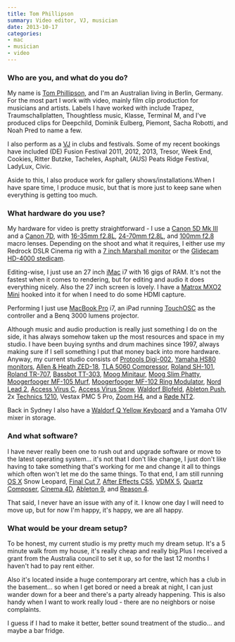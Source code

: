 ```yaml
---
title: Tom Phillipson
summary: Video editor, VJ, musician
date: 2013-10-17
categories:
- mac
- musician
- video
---
```


### Who are you, and what do you do?

My name is [Tom Phillipson](http://www.auto64.com/ "Tom's website."), and I'm an Australian living in Berlin, Germany. For the most part I work with video, mainly film clip production for musicians and artists. Labels I have worked with include Trapez, Traumschallplatten, Thoughtless music, Klasse, Terminal M, and I've produced clips for Deepchild, Dominik Eulberg, Piemont, Sacha Robotti, and Noah Pred to name a few.

I also perform as a [VJ](http://vimeo.com/57269796 "Tom's 2013 showreel on Vimeo.") in clubs and festivals. Some of my recent bookings have included (DE) Fusion Festival 2011, 2012, 2013, Tresor, Week End, Cookies, Ritter Butzke, Tacheles, Asphalt, (AUS) Peats Ridge Festival, LadyLux, Civic.

Aside to this, I also produce work for gallery shows/installations.When I have spare time, I produce music, but that is more just to keep sane when everything is getting too much.

### What hardware do you use?

My hardware for video is pretty straightforward - I use a [Canon 5D Mk III][eos-5d-mark-iii] and a [Canon 7D][eos-7d], with [16-35mm f2.8L][ef-16-35mm-f2.8l-ii-usm], [24-70mm f2.8L][ef-24-70mm-f2.8l-usm], and [100mm f2.8][ef-100mm-f2.8-macro-usm] macro lenses. Depending on the shoot and what it requires, I either use my Redrock DSLR Cinema rig with a [7 inch Marshall monitor][m-ct7] or the [Glidecam HD-4000 stedicam][hd-4000].

Editing-wise, I just use an 27 inch [iMac][] i7 with 16 gigs of RAM. It's not the fastest when it comes to rendering, but for editing and audio it does everything nicely. Also the 27 inch screen is lovely.  I have a [Matrox MXO2 Mini][mxo2-mini] hooked into it for when I need to do some HDMI capture.

Performing I just use [MacBook Pro][macbook-pro] i7, an iPad running [TouchOSC][touchosc-ios] as the controller and a Benq 3000 lumens projector.

Although music and audio production is really just something I do on the side, it has always somehow taken up the most resources and space in my studio. I have been buying synths and drum machines since 1997, always making sure if I sell something I put that money back into more hardware. Anyway, my current studio consists of [Protools Digi-002][digi-002], [Yamaha HS80 monitors][hs80m], [Allen & Heath ZED-18][zed-18], [TLA 5060 Compressor][5060], [Roland SH-101][sh-101], [Roland TR-707][tr-707], [Bassbot TT-303][tt-303], [Moog Minitaur][minitaur], [Moog Slim Phatty][slim-phatty], [Moogerfooger MF-105 Murf][mf-105m-midi-murf], [Moogerfooger MF-102 Ring Modulator][mf-102-ring-modulator], [Nord Lead 2][nord-lead-2], [Access Virus C][access-virus-c], [Access Virus Snow][access-virus-snow], [Waldorf Blofeld][blofeld], [Ableton Push][push], 2x [Technics 1210][sl-1210], Vestax PMC 5 Pro, [Zoom H4][h4], and a [Røde NT2][nt2].

Back in Sydney I also have a [Waldorf Q Yellow Keyboard][q] and a Yamaha O1V mixer in storage.

### And what software?

I have never really been one to rush out and upgrade software or move to the latest operating system... it's not that I don't like change, I just don't like having to take something that's working for me and change it all to things which often won't let me do the same things. To that end, I am still running [OS X][macos] Snow Leopard, [Final Cut 7][final-cut-pro], [After Effects CS5][after-effects], [VDMX 5][vdmx], [Quartz Composer][quartz-composer], [Cinema 4D][cinema-4d], [Ableton 9][live], and [Reason 4][reason].

That said, I never have an issue with any of it. I know one day I will need to move up, but for now I'm happy, it's happy, we are all happy.

### What would be your dream setup?

To be honest, my current studio is my pretty much my dream setup.  It's a 5 minute walk from my house, it's really cheap and really big.Plus I received a grant from the Australia council to set it up, so for the last 12 months I haven't had to pay rent either.

Also it's located inside a huge contemporary art centre, which has a club in the basement... so when I get bored or need a break at night, I can just wander down for a beer and there's a party already happening. This is also handy when I want to work really loud - there are no neighbors or noise complaints.

I guess if I had to make it better, better sound treatment of the studio... and maybe a bar fridge.

[5060]: http://www.tlaudio.co.uk/docs/products/5060.shtml "An audio compressor."
[access-virus-c]: https://en.wikipedia.org/wiki/Access_Virus "An analog synth."
[access-virus-snow]: https://www.amazon.com/Access-Virus-Snow-Portable-Synthesizer/dp/B00188894M "A portable synth."
[after-effects]: https://www.adobe.com/products/aftereffects.html "Motion graphics and video editing software."
[blofeld]: https://en.wikipedia.org/wiki/Blofeld_(synthesizer) "A synth."
[cinema-4d]: http://web.archive.org/web/20160602174133/http://www.maxon.net/en/products/cinema-4d-prime/who-should-use-it.html "3D rendering software."
[digi-002]: https://www.amazon.com/Digidesign-Digi-002-LE-Rackmount/dp/B0002H0GU0 "Multitrack studio hardware."
[ef-100mm-f2.8-macro-usm]: http://web.archive.org/web/20151026021406/http://www.usa.canon.com:80/cusa/consumer/products/cameras/ef_lens_lineup/ef_100mm_f_2_8_macro_usm "A macro lens."
[ef-16-35mm-f2.8l-ii-usm]: http://web.archive.org/web/20151103123732/http://usa.canon.com:80/cusa/consumer/products/cameras/ef_lens_lineup/ef_16_35mm_f_2_8l_ii_usm "A wide zoom lens for DSLRs."
[ef-24-70mm-f2.8l-usm]: http://usa.canon.com/cusa/consumer/products/cameras/ef_lens_lineup/ef_24_70mm_f_2_8l_usm "A zoom lens for cameras."
[eos-5d-mark-iii]: http://usa.canon.com/cusa/consumer/products/cameras/slr_cameras/eos_5d_mark_iii "A 22.3 megapixel DSLR."
[eos-7d]: http://web.archive.org/web/20151105102657/http://www.usa.canon.com/cusa/consumer/products/cameras/slr_cameras/eos_7d "An 18 megapixel digital SLR."
[final-cut-pro]: https://en.wikipedia.org/wiki/Final_Cut_Pro "A nonlinear video editor."
[h4]: https://en.wikipedia.org/wiki/Zoom_H4_Handy_Recorder "A digital audio recorder."
[hd-4000]: https://www.amazon.com/Glidecam-HD-4000-Hand-Held-Stabilizer/dp/B0021AES4G/ "A camera stabiliser."
[hs80m]: https://usa.yamaha.com/products/music-production/speakers/hs_series/hs80m/ "Studio speakers."
[imac]: https://www.apple.com/imac/ "An all-in-one computer."
[live]: https://www.ableton.com/en/live/ "Musical creation software."
[m-ct7]: http://web.archive.org/web/20180220074226/http://www.lcdracks.com:80/monitors/model/M-CT7.php "A 7 inch LCD screen for DSLRs and HD video cameras."
[macbook-pro]: https://www.apple.com/macbook-pro/ "A laptop."
[macos]: https://en.wikipedia.org/wiki/MacOS "An operating system for Mac hardware."
[mf-102-ring-modulator]: https://www.moogmusic.com/products/moogerfoogers/mf-102-ring-modulator "An audio effect box."
[mf-105m-midi-murf]: https://www.moogmusic.com/products/moogerfoogers/mf-105m-midi-murf "An audio effects box."
[minitaur]: https://www.moogmusic.com/products/taurus/minitaur "A bass synth."
[mxo2-mini]: https://www.matrox.com/video/en/products/mxo2_mini/ "An HDMI and analog video/audio capturing device."
[nord-lead-2]: http://www.vintagesynth.com/clavia/nord2.php "A synthesizer."
[nt2]: http://recordinghacks.com/microphones/Rode/NT2 "A condensor microphone."
[push]: https://www.ableton.com/en/push/ "Unique music-making hardware."
[q]: http://www.vintagesynth.com/waldorf/waldorf_q.php "An analog synth."
[quartz-composer]: https://en.wikipedia.org/wiki/Quartz_Composer "A visual programming environment."
[reason]: https://www.propellerheads.se/reason "A virtual studio rack for creating music."
[sh-101]: https://en.wikipedia.org/wiki/Roland_SH-101 "A bass synth."
[sl-1210]: https://en.wikipedia.org/wiki/Technics_SL-1200 "A turntable."
[slim-phatty]: https://www.moogmusic.com/products/phattys/slim-phatty "An analog synth."
[touchosc-ios]: https://hexler.net/software/touchosc "An OSC and MIDI controller for iOS."
[tr-707]: https://en.wikipedia.org/wiki/Roland_TR-707 "A drum machine."
[tt-303]: https://www.cyclone-analogic.fr/en/34-bass-bot-tt-303-0701980493430.html "An audio sequencer."
[vdmx]: https://vidvox.net/ "Real-time video studio software for the Mac."
[zed-18]: https://www.allen-heath.com/ahproducts/zed-18/ "An audio mixer."
